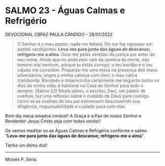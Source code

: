# SALMO 23 - Águas Calmas e Refrigério

DEVOCIONAL CBPAZ PAULA CÂNDIDO - 28/01/2022 

> O Senhor é o meu pastor; nada me faltará. Ele me faz repousar em pastos verdejantes. **Leva-me para junto das águas de descanso;
refrigera-me a alma**. Guia-me pelas veredas da justiça por amor do seu nome. Ainda que eu ande pelo vale da sombra da morte, não temerei mal nenhum,  porque tu estás comigo; o teu bordão e o teu cajado me consolam. Preparas-me uma mesa na presença dos meus adversários, unges a minha cabeça com óleo; o meu cálice transborda. Bondade e misericórdia certamente me seguirão todos os dias da minha vida; e habitarei na Casa do Senhor para todo o sempre. (Salmo 23)
Neste salmo, o escritor, Davi, um pastor de ovelhas, faz uma reflexão sobre o cuidado de Deus para consigo como se as ovelhas de seu pai estivessem descrevendo sua diligência, responsabilidade e cuidado para com elas.

Bom dia meus amados irmãos!! A Graça e a Paz de nosso Senhor e Rendentor Jesus Cristo seja com todos vocês!!

Os vamos meditar so as Águas Calmas e Refrigério conforme o salmo "**Leva-me para junto das águas de descanso; refrigera-me a alma**".



Tenha um ótimo dia!!

----
Moisés P. Sena.
